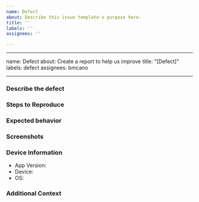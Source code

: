 ```yaml
---
name: Defect
about: Describe this issue template's purpose here.
title: ''
labels: ''
assignees: ''

---
```


---
name: Defect
about: Create a report to help us improve
title: "[Defect]"
labels: defect
assignees: bmcano

---

### Describe the defect
<!-- A clear and concise description of the issue. -->

### Steps to Reproduce
<!-- Where to find the defect -->

### Expected behavior
<!-- A clear and concise description of what you expected to happen. -->

### Screenshots
<!-- If applicable, add screenshots to help explain the problem. -->

### Device Information
<!-- If app version, OS, or device specific issue. -->
- App Version:
- Device:
- OS:

### Additional Context
<!-- Add any other context about the problem here. -->
